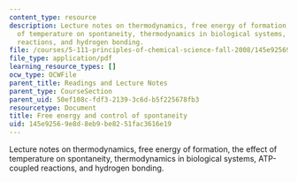 ```yaml
---
content_type: resource
description: Lecture notes on thermodynamics, free energy of formation, the effect
  of temperature on spontaneity, thermodynamics in biological systems, ATP-coupled
  reactions, and hydrogen bonding.
file: /courses/5-111-principles-of-chemical-science-fall-2008/145e92569e8d8eb9be8251fac3616e19_lecnotes18.pdf
file_type: application/pdf
learning_resource_types: []
ocw_type: OCWFile
parent_title: Readings and Lecture Notes
parent_type: CourseSection
parent_uid: 50ef108c-fdf3-2139-3c6d-b5f225678fb3
resourcetype: Document
title: Free energy and control of spontaneity
uid: 145e9256-9e8d-8eb9-be82-51fac3616e19
---
```

Lecture notes on thermodynamics, free energy of formation, the effect of temperature on spontaneity, thermodynamics in biological systems, ATP-coupled reactions, and hydrogen bonding.


